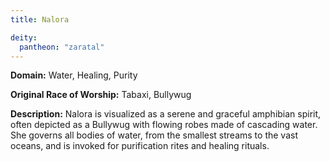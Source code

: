```yaml
---
title: Nalora

deity: 
  pantheon: "zaratal"
---
```


**Domain:** Water, Healing, Purity

**Original Race of Worship:** Tabaxi, Bullywug

**Description:** Nalora is visualized as a serene and graceful amphibian spirit, often depicted as a Bullywug with flowing robes made of cascading water. She governs all bodies of water, from the smallest streams to the vast oceans, and is invoked for purification rites and healing rituals.

<!--more-->

